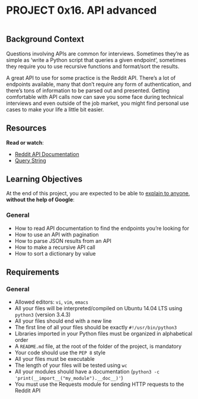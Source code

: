 # PROJECT 0x16. API advanced


<div class="well clean" id="project-description">
  <p><img src="https://s3.amazonaws.com/intranet-projects-files/holbertonschool-sysadmin_devops/314/WIxXad8.png" alt="" style="" /></p>

<h2>Background Context</h2>

<p>Questions involving APIs are common for interviews. Sometimes they&rsquo;re as simple as &lsquo;write a Python script that queries a given endpoint&rsquo;, sometimes they require you to use recursive functions and format/sort the results.</p>

<p>A great API to use for some practice is the Reddit API. There&rsquo;s a lot of endpoints available, many that don&rsquo;t require any form of authentication, and there&rsquo;s tons of information to be parsed out and presented. Getting comfortable with API calls now can save you some face during technical interviews and even outside of the job market, you might find personal use cases to make your life a little bit easier.</p>

<h2>Resources</h2>

<p><strong>Read or watch</strong>:</p>

<ul>
<li><a href="/rltoken/odMvR9obKnQCx5EaM6_YFA" title="Reddit API Documentation" target="_blank">Reddit API Documentation</a> </li>
<li><a href="/rltoken/KtHEZIjOvJXYtufkJE1r4A" title="Query String" target="_blank">Query String</a></li>
</ul>

<h2>Learning Objectives</h2>

<p>At the end of this project, you are expected to be able to <a href="/rltoken/aCUckjHjelFSkyG131Oufg" title="explain to anyone" target="_blank">explain to anyone</a>, <strong>without the help of Google</strong>:</p>

<h3>General</h3>

<ul>
<li>How to read API documentation to find the endpoints you&rsquo;re looking for</li>
<li>How to use an API with pagination</li>
<li>How to parse JSON results from an API</li>
<li>How to make a recursive API call</li>
<li>How to sort a dictionary by value</li>
</ul>

<h2>Requirements</h2>

<h3>General</h3>

<ul>
<li>Allowed editors: <code>vi</code>, <code>vim</code>, <code>emacs</code></li>
<li>All your files will be interpreted/compiled on Ubuntu 14.04 LTS using <code>python3</code> (version 3.4.3)</li>
<li>All your files should end with a new line</li>
<li>The first line of all your files should be exactly <code>#!/usr/bin/python3</code></li>
<li>Libraries imported in your Python files must be organized in alphabetical order</li>
<li>A <code>README.md</code> file, at the root of the folder of the project, is mandatory</li>
<li>Your code should use the <code>PEP 8</code> style</li>
<li>All your files must be executable</li>
<li>The length of your files will be tested using <code>wc</code></li>
<li>All your modules should have a documentation (<code>python3 -c &#39;print(__import__(&quot;my_module&quot;).__doc__)&#39;</code>)</li>
<li>You must use the Requests module for sending HTTP requests to the Reddit API</li>
</ul>

</div>
